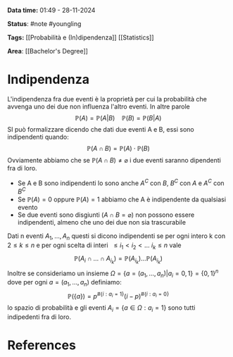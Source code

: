 **Data time:** 01:49 - 28-11-2024

**Status**: #note #youngling 

**Tags:** [[Probabilità e (In)dipendenza]] [[Statistics]]

**Area**: [[Bachelor's Degree]]
# Indipendenza

L'indipendenza fra due eventi è la proprietà per cui la probabilità che avvenga uno dei due non influenza l'altro eventi. In altre parole
$$\mathbb{P}(A) = \mathbb{P}(A | B) \:\:\:\: \mathbb{P}(B) = \mathbb{P}(B|A)$$
SI può formalizzare dicendo che dati due eventi A e B, essi sono indipendenti quando:
$$\mathbb{P}(A \cap B) = \mathbb{P}(A) \cdot \mathbb{P}(B)$$
Ovviamente abbiamo che se $\mathbb{P}(A\cap B) \neq \varnothing$ i due eventi saranno dipendenti fra di loro.
- Se A e B sono indipendenti lo sono anche $A^C$ con $B$, $B^C$ con $A$ e $A^C$ con $B^C$ 
- Se $\mathbb{P}(A) = 0$ oppure $\mathbb{P}(A) = 1$ abbiamo che A è indipendente da qualsiasi evento
- Se due eventi sono disgiunti  ($A \cap B = \varnothing$) non possono essere indipendenti, almeno che uno dei due non sia trascurabile

Dati n eventi $A_1, \dots, A_n$ questi si dicono indipendenti se per ogni intero k con $2 \leq k \leq n$ e per ogni scelta di interi $\ \leq i_1 < i_2 < \dots \ i_k \leq n$ vale
$$\mathbb{P}(A_{i} \cap \dots \cap A_{i_{k}}) = \mathbb{P}(A_{i_{k}}) \dots \mathbb{P}(A_{i_k})$$ 
Inoltre se consideriamo un insieme $\Omega = \{a = (a_1, \dots, a_n) | a_i =0,1\} = \{0, 1\}^n$ dove per ogni $a = (a_1, \dots, a_n)$ definiamo:
$$\mathbb{P}(\{a\}) = p^{\#\{i:a_i=1\}}(i-p)^{\#\{i:a_i = 0\}}$$
lo spazio di probabilità e gli eventi $A_i = \{a \in \Omega : a_i = 1\}$ sono tutti indipedenti fra di loro.
# References